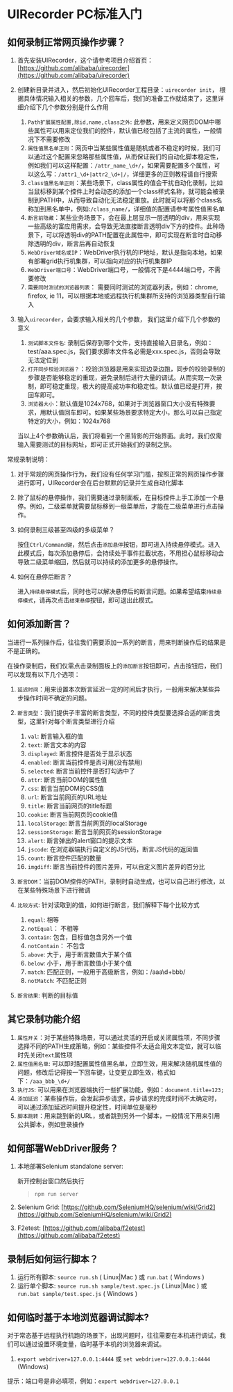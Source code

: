 UIRecorder PC标准入门
===================

如何录制正常网页操作步骤？
-------------------

1. 首先安装UIRecorder，这个请参考项目介绍首页：[https://github.com/alibaba/uirecorder](https://github.com/alibaba/uirecorder)
2. 创建新目录并进入，然后初始化UIRecorder工程目录：`uirecorder init`， 根据具体情况输入相关的参数，几个回车后，我们的准备工作就结束了，这里详细介绍下几个参数分别是什么作用

    1. `Path扩展属性配置,除id,name,class之外`: 此参数，用来定义网页DOM中哪些属性可以用来定位我们的控件，默认值已经包括了主流的属性，一般情况下不需要修改
    2. `属性值黑名单正则`：网页中当某些属性值是随机或者不稳定的时候，我们可以通过这个配置来忽略那些属性值，从而保证我们的自动化脚本稳定性，例如我们可以这样配置：`/attr_name_\d+/`，如果需要配置多个属性，可以这么写：`/attr1_\d+|attr2_\d+|/`，详细更多的正则教程请自行搜索
    3. `class值黑名单正则`：某些场景下，class属性的值会干扰自动化录制，比如当鼠标移到某个控件上时会动态的添加一个class样式名称，就可能会被录制到PATH中，从而导致自动化无法稳定重放。此时就可以将那个class名称加到黑名单中，例如:`/class_name/`，详细值的配置请参考属性值黑名单
    4. `断言前隐藏`：某些业务场景下，会在最上层显示一层透明的div，用来实现一些高级的富应用需求，会导致无法直接断言透明div下方的控件。此种场景下，可以将透明div的PATH配置在此属性中，即可实现在断言时自动移除透明的div，断言后再自动恢复
    5. `WebDriver域名或IP`：WebDriver执行机的IP地址，默认是指向本地，如果有部署grid执行机集群，可以指向对应的执行机集群IP
    6. `WebDriver端口号`：WebDriver端口号，一般情况下是4444端口号，不需要修改
    7. `需要同时测试的浏览器列表`： 需要同时测试的浏览器列表，例如：chrome, firefox, ie 11，可以根据本地或远程执行机集群所支持的浏览器类型自行输入

3. 输入`uirecorder`，会要求输入相关的几个参数， 我们这里介绍下几个参数的意义

    1. `测试脚本文件名`: 录制后保存到哪个文件，支持直接输入目录名，例如：test/aaa.spec.js，我们要求脚本文件名必需是xxx.spec.js，否则会导致无法定位到
    2. `打开同步校验浏览器？`：校验浏览器是用来实现边录边跑，同步的校验录制的步骤是否能够稳定的重现，避免录制后进行大量的调试。从而实现一次录制，即可稳定重现，极大的提高成功率和稳定性。默认值已经是打开，按回车即可。
    3. `浏览器大小`：默认值是1024x768，如果对于浏览器窗口大小没有特殊要求，用默认值回车即可。如果某些场景要求特定大小，那么可以自己指定特定的大小，例如：1024x768

    当以上4个参数确认后，我们将看到一个黑背影的开始界面。此时，我们仅需输入需要测试的目标网址，即可正式开始我们的录制之旅。

常规录制说明：

1. 对于常规的网页操作行为，我们没有任何学习门槛，按照正常的网页操作步骤进行即可，UIRecorder会在后台默默的记录并生成自动化脚本
2. 除了鼠标的悬停操作，我们需要通过录制面板，在目标控件上手工添加一个悬停。例如，二级菜单就需要鼠标移到一级菜单后，才能在二级菜单进行点击操作。
3. 如何录制三级甚至四级的多级菜单？

    按住`Ctrl/Command键`，然后点击`添加悬停`按钮，即可进入持续悬停模式。进入此模式后，每次添加悬停后，会持续处于事件拦截状态，不用担心鼠标移动会导致二级菜单缩回，然后就可以持续的添加更多的悬停操作。

4. 如何在悬停后断言？

    进入`持续悬停模式`后，同时也可以解决悬停后的断言问题。如果希望结束`持续悬停模式`，请再次点击`结束悬停`按钮，即可退出此模式。

如何添加断言？
-------------------

当进行一系列操作后，往往我们需要添加一系列的断言，用来判断操作后的结果是不是正确的。

在操作录制后，我们仅需点击录制面板上的`添加断言`按钮即可，点击按钮后，我们可以发现有以下几个选项：

1. `延迟时间`：用来设置本次断言延迟一定的时间后才执行，一般用来解决某些异步操作时间不确定的问题。
2. `断言类型`：我们提供子丰富的断言类型，不同的控件类型要选择合适的断言类型，这里针对每个断言类型进行介绍

    1. `val`: 断言输入框的值
    2. `text`: 断言文本的内容
    3. `displayed`: 断言控件是否处于显示状态
    4. `enabled`: 断言当前控件是否可用(没有禁用)
    5. `selected`: 断言当前控件是否打勾选中了
    6. `attr`: 断言当前DOM的属性值
    7. `css`: 断言当前DOM的CSS值
    8. `url`: 断言当前网页的URL地址
    9. `title`: 断言当前网页的title标题
    10. `cookie`: 断言当前网页的cookie值
    11. `localStorage`: 断言当前网页的localStorage
    12. `sessionStorage`: 断言当前网页的sessionStorage
    13. `alert`: 断言弹出的alert窗口的提示文本
    14. `jscode`: 在浏览器端执行自定义的JS代码，断言JS代码的返回值
    15. `count`: 断言控件匹配的数量
    16. `imgdiff`: 断言当前控件的图片差异，可以自定义图片差异的百分比

3. `断言DOM`：当前DOM控件的PATH，录制时自动生成，也可以自己进行修改，以在某些特殊场景下进行微调
4. `比较方式`: 针对读取到的值，如何进行断言，我们解释下每个比较方式

    1. `equal`: 相等
    2. `notEqual`： 不相等
    3. `contain`: 包含，目标值包含另外一个值
    4. `notContain`： 不包含
    5. `above`: 大于，用于断言数值大于某个值
    6. `below`: 小于，用于断言数值小于某个值
    7. `match`: 匹配正则，一般用于高级断言，例如：/aaa\d+bbb/
    8. `notMatch`: 不匹配正则

5. `断言结果`: 判断的目标值

其它录制功能介绍
--------------------

1. `属性开关`：对于某些特殊场景，可以通过灵活的开启或关闭属性项，不同步骤选择不同的PATH生成策略，例如：某些控件不太适合用文本定位，就可以临时先关闭`text`属性项
2. `属性值黑名单`: 可以即时配置属性值黑名单，立即生效，用来解决随机属性值的问题，修改后记得按一下回车键，让变更立即生效，格式如下：`/aaa_bbb_\d+/`
3. `执行JS`: 可以用来在浏览器端执行一些扩展功能，例如：`document.title=123;`
4. `添加延迟`：某些操作后，会发起异步请求，异步请求的完成时间不太确定时，可以通过添加延迟时间提升稳定性，时间单位是毫秒
5. `脚本跳转`：用来跳到新的URL，或者跳到另外一个脚本，一般情况下用来引用公共脚本，例如登录操作

如何部署WebDriver服务？
----------------

1. 本地部署Selenium standalone server:

    新开控制台窗口然后执行

    > `npm run server`

2. Selenium Grid: [https://github.com/SeleniumHQ/selenium/wiki/Grid2](https://github.com/SeleniumHQ/selenium/wiki/Grid2)
3. F2etest: [https://github.com/alibaba/f2etest](https://github.com/alibaba/f2etest)

录制后如何运行脚本？
--------------------

1. 运行所有脚本: `source run.sh` ( Linux|Mac ) 或 `run.bat` ( Windows )
2. 运行单个脚本: `source run.sh sample/test.spec.js` ( Linux|Mac ) 或 `run.bat sample/test.spec.js` ( Windows )

如何临时基于本地浏览器调试脚本?
----------------

对于常态基于远程执行机跑的场景下，出现问题时，往往需要在本机进行调试，我们可以通过设置环境变量，临时基于本机的浏览器来调试。

1. `export webdriver=127.0.0.1:4444` 或 `set webdriver=127.0.0.1:4444` (Windows)

提示：端口号是非必填项，例如：`export webdriver=127.0.0.1`
